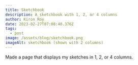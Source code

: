 ```yaml
---
title: Sketchbook
description: A sketchbook with 1, 2, or 4 columns
author: Kiron Roy
date: 2023-02-27T07:08:48.376Z
tags:
  - post
image: /assets/blog/sketchbook.png
imageAlt: sketchbook (shown with 2 columns)
---
```

Made a page that displays my sketches in 1, 2, or 4 columns.